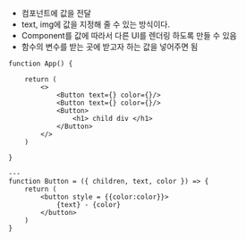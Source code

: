 - 컴포넌트에 값을 전달 
- text, img에 값을 지정해 줄 수 있는 방식이다.
- Component를 값에 따라서 다른 UI를 렌더링 하도록 만들 수 있음
- 함수의 변수를 받는 곳에 받고자 하는 값을 넣어주면 됨
```
function App() {

	return (
		<>
			<Button text={} color={}/>
			<Button text={} color={}/>
			<Button>
				<h1> child div </h1>
			</Button>
		</>
	)

}

--- 
function Button = ({ children, text, color }) => {
	return (
		<button style = {{color:color}}> 
			{text} - {color}
		</button>
	)
}
```